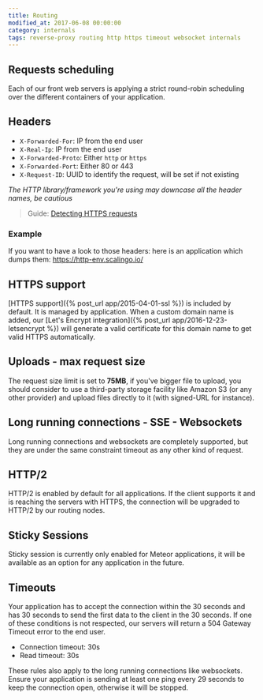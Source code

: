 ```yaml
---
title: Routing
modified_at: 2017-06-08 00:00:00
category: internals
tags: reverse-proxy routing http https timeout websocket internals
---
```


## Requests scheduling

Each of our front web servers is applying a strict round-robin scheduling over the different
containers of your application.

## Headers

* `X-Forwarded-For`: IP from the end user
* `X-Real-Ip`: IP from the end user
* `X-Forwarded-Proto`: Either `http` or `https`
* `X-Forwarded-Port`: Either 80 or 443
* `X-Request-ID`: UUID to identify the request, will be set if not existing

_The HTTP library/framework you're using may downcase all the header names, be cautious_

<blockquote class="bg-info">
  Guide: <a href="/internals/detecting-https-requests.html">Detecting HTTPS requests</a>
</blockquote>

### Example

If you want to have a look to those headers: here is an application which dumps
them: https://http-env.scalingo.io/

## HTTPS support

[HTTPS support]({% post_url app/2015-04-01-ssl %}) is included by default. It is managed by application. When a custom domain name is added, our [Let's Encrypt integration]({% post_url app/2016-12-23-letsencrypt %}) will generate a valid certificate for this domain name to get valid HTTPS automatically.

## Uploads - max request size

The request size limit is set to **75MB**, if you've bigger file to upload, you should consider
to use a third-party storage facility like Amazon S3 (or any other provider) and upload
files directly to it (with signed-URL for instance).

## Long running connections - SSE - Websockets

Long running connections and websockets are completely supported, but they are under
the same constraint timeout as any other kind of request.

## HTTP/2

HTTP/2 is enabled by default for all applications. If the client supports it and is reaching the servers with HTTPS, the connection will be upgraded to HTTP/2 by our routing nodes.

## Sticky Sessions

Sticky session is currently only enabled for Meteor applications, it will be
available as an option for any application in the future.

## Timeouts

Your application has to accept the connection within the 30 seconds and has 30
seconds to send the first data to the client in the 30 seconds. If one of these
conditions is not respected, our servers will return a 504 Gateway Timeout
error to the end user.

* Connection timeout: 30s
* Read timeout: 30s

These rules also apply to the long running connections like websockets. Ensure
your application is sending at least one ping every 29 seconds to keep the connection
open, otherwise it will be stopped.
